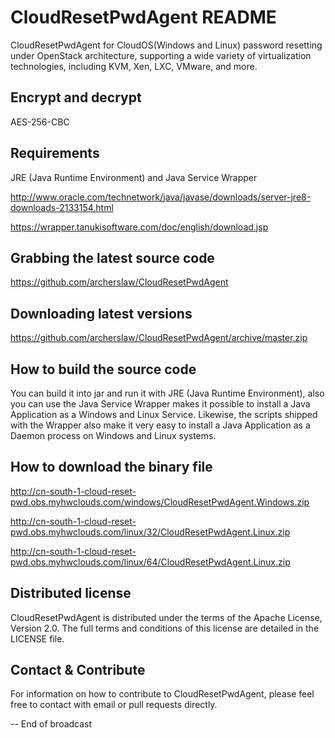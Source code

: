 # CloudResetPwdAgent README

CloudResetPwdAgent for CloudOS(Windows and Linux) password resetting under OpenStack architecture, supporting a wide variety of virtualization technologies, including KVM, Xen, LXC, VMware, and more. 

Encrypt and decrypt
-------------------

AES-256-CBC

Requirements
------------

JRE (Java Runtime Environment) and Java Service Wrapper

http://www.oracle.com/technetwork/java/javase/downloads/server-jre8-downloads-2133154.html

https://wrapper.tanukisoftware.com/doc/english/download.jsp


Grabbing the latest source code
-------------------------------

https://github.com/archerslaw/CloudResetPwdAgent

Downloading latest versions
---------------------------

https://github.com/archerslaw/CloudResetPwdAgent/archive/master.zip

How to build the source code
----------------------------

You can build it into jar and run it with JRE (Java Runtime Environment), also you can use the Java Service Wrapper makes it possible to install a Java Application as a Windows and Linux Service. Likewise, the scripts shipped with the Wrapper also make it very easy to install a Java Application as a Daemon process on Windows and Linux systems.

How to download the binary file
-------------------------------

http://cn-south-1-cloud-reset-pwd.obs.myhwclouds.com/windows/CloudResetPwdAgent.Windows.zip

http://cn-south-1-cloud-reset-pwd.obs.myhwclouds.com/linux/32/CloudResetPwdAgent.Linux.zip

http://cn-south-1-cloud-reset-pwd.obs.myhwclouds.com/linux/64/CloudResetPwdAgent.Linux.zip

Distributed license
-------------------

CloudResetPwdAgent is distributed under the terms of the Apache License, Version 2.0. The full terms and conditions of this license are detailed in the LICENSE file.

Contact & Contribute
--------------------

For information on how to contribute to CloudResetPwdAgent, please feel free to contact with email or pull requests directly.

-- End of broadcast
